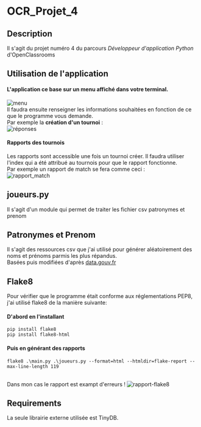 # OCR_Projet_4
## Description
Il s'agit du projet numéro 4 du parcours *Développeur d'application Python* d'OpenClassrooms

## Utilisation de l'application
#### L'application ce base sur un menu affiché dans votre terminal.
![menu](https://puu.sh/IhMQr/d9ae47010a.png)
<br/>Il faudra ensuite renseigner les informations souhaitées en fonction de ce que le programme vous demande.
<br/>Par exemple la **création d'un tournoi** :
<br/>![réponses](https://puu.sh/IhMQK/5a24ace1c6.png)

#### Rapports des tournois
Les rapports sont accessible une fois un tournoi créer.
Il faudra utiliser l'index qui a été attribué au tournois pour que le rapport fonctionne.<br/>
Par exemple un rapport de match se fera comme ceci :
<br/>
![rapport_match](https://puu.sh/IhNaV/36aa1624b1.png)

## joueurs.py
Il s'agit d'un module qui permet de traiter les fichier csv patronymes et prenom

## Patronymes et Prenom
Il s'agit des ressources csv que j'ai utilisé pour générer aléatoirement des noms et prénoms parmis les plus répandus.
<br/>Basées puis modifiées d'après [data.gouv.fr](https://www.data.gouv.fr/en/datasets/liste-de-prenoms-et-patronymes/)

## Flake8
Pour vérifier que le programme était conforme aux réglementations PEP8, j'ai utilisé flake8 de la manière suivante:
#### D'abord en l'installant
```shell
pip install flake8
pip install flake8-html
```
#### Puis en générant des rapports
```shell
flake8 .\main.py .\joueurs.py --format=html --htmldir=flake-report --max-line-length 119
```
<br/> Dans mon cas le rapport est exampt d'erreurs !
![rapport-flake8](https://puu.sh/IhNgi/4d0227c665.png)

## Requirements
La seule librairie externe utilisée est TinyDB.
